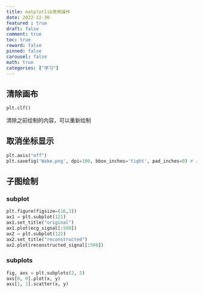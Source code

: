 ```yaml
---
title: matplotlib常用操作
date: 2022-12-30
featured : true
draft: false
comment: true
toc: true
reward: false
pinned: false
carousel: false
math: true
categories: ["学习"]
---
```


<!--more-->

## 清除画布

```python
plt.clf()
```

清除之前绘制的内容，可以重新绘制

## 取消坐标显示

```python
plt.axis("off")
plt.savefig('Wake.png', dpi=100, bbox_inches='tight', pad_inches=0) # 取消周围白边
```

## 子图绘制

### subplot

```python
plt.figure(figsize=(16,3))
ax1 = plt.subplot(121)
ax1.set_title("original")
ax1.plot(ecg_signal[:500])
ax2 = plt.subplot(122)
ax2.set_title("reconstructed")
ax2.plot(reconstructed_signal[:500])
```

### subplots

```python
fig, axs = plt.subplots(2, 2)
axs[0, 0].plot(x, y)
axs[1, 1].scatter(x, y)
```



